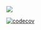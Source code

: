 <!-- GitHub Actions -->

[![](https://img.shields.io/github/actions/workflow/status/dcantu96/technical-questions/ci.yml?branch=main&style=flat-square)](https://github.com/dcantu96/technical-questions/actions)

<!-- Codecov -->

[![codecov](https://codecov.io/gh/dcantu96/technical-questions/branch/main/graph/badge.svg?style=flat-square)](https://codecov.io/gh/dcantu96/technical-questions)
